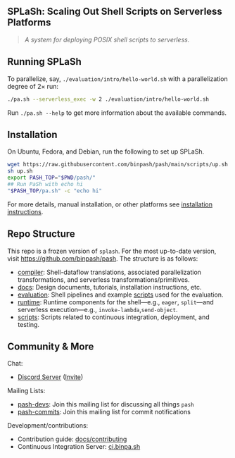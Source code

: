 ## SPLaSh: Scaling Out Shell Scripts on Serverless Platforms

> _A system for deploying POSIX shell scripts to serverless._

## Running SPLaSh

To parallelize, say, `./evaluation/intro/hello-world.sh` with a parallelization degree of 2× run:

```sh
./pa.sh --serverless_exec -w 2 ./evaluation/intro/hello-world.sh
```

Run `./pa.sh --help` to get more information about the available commands.

## Installation

On Ubuntu, Fedora, and Debian, run the following to set up SPLaSh.
```sh
wget https://raw.githubusercontent.com/binpash/pash/main/scripts/up.sh
sh up.sh
export PASH_TOP="$PWD/pash/"
## Run PaSh with echo hi
"$PASH_TOP/pa.sh" -c "echo hi"
```

For more details, manual installation, or other platforms see [installation instructions](./docs/install).

## Repo Structure

This repo is a frozen version of `splash`. For the most up-to-date version, visit https://github.com/binpash/pash. The structure is as follows:

* [compiler](./compiler): Shell-dataflow translations, associated parallelization transformations, and serverless transformations/primitives.
* [docs](./docs): Design documents, tutorials, installation instructions, etc.
* [evaluation](./evaluation): Shell pipelines and example [scripts](./evaluation/other/more-scripts) used for the evaluation.
* [runtime](./runtime): Runtime components for the shell—e.g., `eager`, `split`—and serverless execution—e.g., `invoke-lambda`,`send-object`.
* [scripts](./scripts): Scripts related to continuous integration, deployment, and testing.

## Community & More

Chat:
* [Discord Server](ttps://discord.com/channels/947328962739187753/) ([Invite](https://discord.gg/6vS9TB97be))

Mailing Lists:
* [pash-devs](https://groups.google.com/g/pash-devs): Join this mailing list for discussing all things `pash`
* [pash-commits](https://groups.google.com/g/pash-commits): Join this mailing list for commit notifications

Development/contributions:
* Contribution guide: [docs/contributing](docs/contributing/contrib.md)
* Continuous Integration Server: [ci.binpa.sh](http://ci.binpa.sh)
